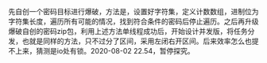 先自创一个密码目标进行爆破，方法是，设置好字符集，定义计数数组，进制位为字符集长度，遍历所有可能的情况，找到符合条件的密码后停止遍历。之后再升级爆破自创的密码zip包，利用上述方法单线程成功后，开始设计并发版，将任务分发，也就是同样的方法，只不过分了区间，采用左闭右开区间。后来效率怎么也提不上来，猜测是io处有锁。2020-08-02 22.54，暂停探究。